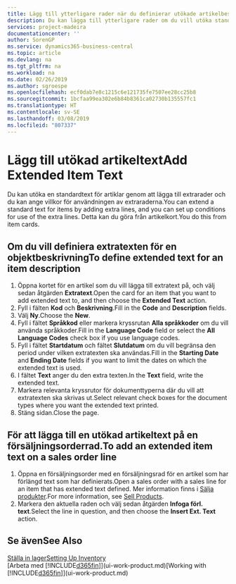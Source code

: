 ```yaml
---
title: Lägg till ytterligare rader när du definierar utökade artikelbeskrivningar | Microsoft Docs
description: Du kan lägga till ytterligare rader om du vill utöka standardtexten som beskriver en artikel.
services: project-madeira
documentationcenter: ''
author: SorenGP
ms.service: dynamics365-business-central
ms.topic: article
ms.devlang: na
ms.tgt_pltfrm: na
ms.workload: na
ms.date: 02/26/2019
ms.author: sgroespe
ms.openlocfilehash: ecf0dab7e8c1215c6e121735fe7507ee28cc25b8
ms.sourcegitcommit: 1bcfaa99ea302e6b84b8361ca02730b135557fc1
ms.translationtype: HT
ms.contentlocale: sv-SE
ms.lasthandoff: 03/08/2019
ms.locfileid: "807337"
---
```

# <a name="add-extended-item-text"></a><span data-ttu-id="29e84-103">Lägg till utökad artikeltext</span><span class="sxs-lookup"><span data-stu-id="29e84-103">Add Extended Item Text</span></span>
<span data-ttu-id="29e84-104">Du kan utöka en standardtext för artiklar genom att lägga till extrarader och du kan ange villkor för användningen av extraraderna.</span><span class="sxs-lookup"><span data-stu-id="29e84-104">You can extend a standard text for items by adding extra lines, and you can set up conditions for use of the extra lines.</span></span> <span data-ttu-id="29e84-105">Detta kan du göra från artikelkort.</span><span class="sxs-lookup"><span data-stu-id="29e84-105">You do this from item cards.</span></span>

## <a name="to-define-extended-text-for-an-item-description"></a><span data-ttu-id="29e84-106">Om du vill definiera extratexten för en objektbeskrivning</span><span class="sxs-lookup"><span data-stu-id="29e84-106">To define extended text for an item description</span></span>
1. <span data-ttu-id="29e84-107">Öppna kortet för en artikel som du vill lägga till extratext på, och välj sedan åtgärden **Extratext**.</span><span class="sxs-lookup"><span data-stu-id="29e84-107">Open the card for an item that you want to add extended text to, and then choose the **Extended Text** action.</span></span>
2. <span data-ttu-id="29e84-108">Fyll i fälten **Kod** och **Beskrivning**.</span><span class="sxs-lookup"><span data-stu-id="29e84-108">Fill in the **Code** and **Description** fields.</span></span>
3. <span data-ttu-id="29e84-109">Välj **Ny**.</span><span class="sxs-lookup"><span data-stu-id="29e84-109">Choose the **New**.</span></span>
4. <span data-ttu-id="29e84-110">Fyll i fältet **Språkkod** eller markera kryssrutan **Alla språkkoder** om du vill använda språkkoder.</span><span class="sxs-lookup"><span data-stu-id="29e84-110">Fill in the **Language Code** field or select the **All Language Codes** check box if you use language codes.</span></span>
5. <span data-ttu-id="29e84-111">Fyll i fältet **Startdatum** och fältet **Slutdatum** om du vill begränsa den period under vilken extratexten ska användas.</span><span class="sxs-lookup"><span data-stu-id="29e84-111">Fill in the **Starting Date** and **Ending Date** fields if you want to limit the dates on which the extended text is used.</span></span>
6. <span data-ttu-id="29e84-112">I fältet **Text** anger du den extra texten.</span><span class="sxs-lookup"><span data-stu-id="29e84-112">In the **Text** field, write the extended text.</span></span>
7. <span data-ttu-id="29e84-113">Markera relevanta kryssrutor för dokumenttyperna där du vill att extratexten ska skrivas ut.</span><span class="sxs-lookup"><span data-stu-id="29e84-113">Select relevant check boxes for the document types where you want the extended text printed.</span></span>
8. <span data-ttu-id="29e84-114">Stäng sidan.</span><span class="sxs-lookup"><span data-stu-id="29e84-114">Close the page.</span></span>

## <a name="to-add-an-extended-item-text-on-a-sales-order-line"></a><span data-ttu-id="29e84-115">För att lägga till en utökad artikeltext på en försäljningsorderrad.</span><span class="sxs-lookup"><span data-stu-id="29e84-115">To add an extended item text on a sales order line</span></span>
1. <span data-ttu-id="29e84-116">Öppna en försäljningsorder med en försäljningsrad för en artikel som har förlängd text som har definierats.</span><span class="sxs-lookup"><span data-stu-id="29e84-116">Open a sales order with a sales line for an item that has extended text defined.</span></span> <span data-ttu-id="29e84-117">Mer information finns i [Sälja produkter](sales-how-sell-products.md).</span><span class="sxs-lookup"><span data-stu-id="29e84-117">For more information, see [Sell Products](sales-how-sell-products.md).</span></span>
2. <span data-ttu-id="29e84-118">Markera den aktuella raden och välj sedan åtgärden **Infoga förl. text**.</span><span class="sxs-lookup"><span data-stu-id="29e84-118">Select the line in question, and then choose the **Insert Ext. Text** action.</span></span>

## <a name="see-also"></a><span data-ttu-id="29e84-119">Se även</span><span class="sxs-lookup"><span data-stu-id="29e84-119">See Also</span></span>
[<span data-ttu-id="29e84-120">Ställa in lager</span><span class="sxs-lookup"><span data-stu-id="29e84-120">Setting Up Inventory</span></span>](inventory-setup-inventory.md)  
<span data-ttu-id="29e84-121">[Arbeta med [!INCLUDE[d365fin](includes/d365fin_md.md)]](ui-work-product.md)</span><span class="sxs-lookup"><span data-stu-id="29e84-121">[Working with [!INCLUDE[d365fin](includes/d365fin_md.md)]](ui-work-product.md)</span></span>
